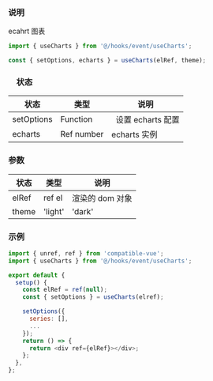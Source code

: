 ### 说明

ecahrt 图表

```js
import { useCharts } from '@/hooks/event/useCharts';

const { setOptions, echarts } = useCharts(elRef, theme);
```

### 　状态

| 状态       | 类型       | 说明                |
| ---------- | ---------- | ------------------- |
| setOptions | Function   |   设置 echarts 配置 |
| echarts    | Ref number | echarts 实例        |

### 参数

| 状态  | 类型    | 说明            |
| ----- | ------- | --------------- |
| elRef | ref el  | 渲染的 dom 对象 |
| theme | 'light' | 'dark'          | 'default' | 主题 |

### 示例

```js
import { unref, ref } from 'compatible-vue';
import { useCharts } from '@/hooks/event/useCharts';

export default {
  setup() {
    const elRef = ref(null);
    const { setOptions } = useCharts(elref);

    setOptions({
      series: [],
      ...
    });
    return () => {
      return <div ref={elRef}></div>;
    };
  },
};
```
